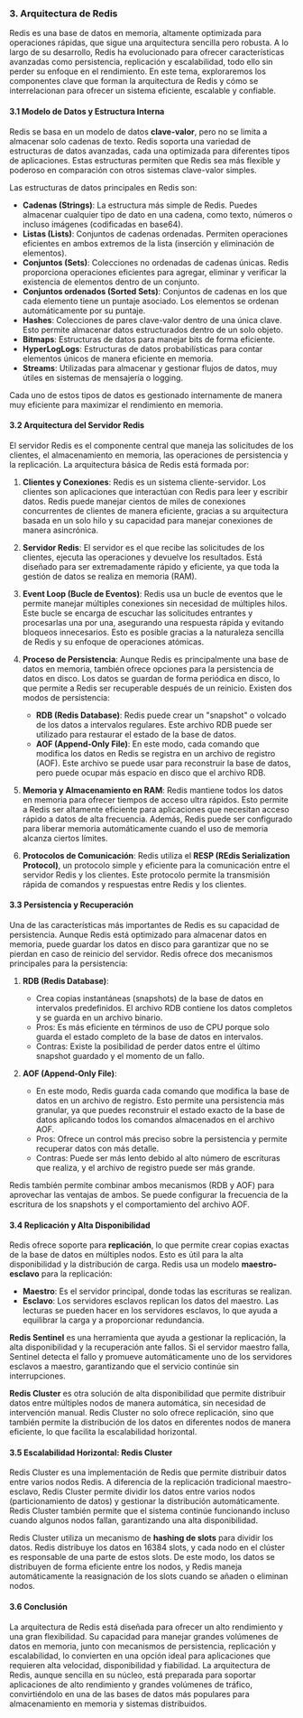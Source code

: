 ### **3. Arquitectura de Redis**

Redis es una base de datos en memoria, altamente optimizada para operaciones rápidas, que sigue una arquitectura sencilla pero robusta. A lo largo de su desarrollo, Redis ha evolucionado para ofrecer características avanzadas como persistencia, replicación y escalabilidad, todo ello sin perder su enfoque en el rendimiento. En este tema, exploraremos los componentes clave que forman la arquitectura de Redis y cómo se interrelacionan para ofrecer un sistema eficiente, escalable y confiable.

#### **3.1 Modelo de Datos y Estructura Interna**

Redis se basa en un modelo de datos **clave-valor**, pero no se limita a almacenar solo cadenas de texto. Redis soporta una variedad de estructuras de datos avanzadas, cada una optimizada para diferentes tipos de aplicaciones. Estas estructuras permiten que Redis sea más flexible y poderoso en comparación con otros sistemas clave-valor simples.

Las estructuras de datos principales en Redis son:

- **Cadenas (Strings)**: La estructura más simple de Redis. Puedes almacenar cualquier tipo de dato en una cadena, como texto, números o incluso imágenes (codificadas en base64).
- **Listas (Lists)**: Conjuntos de cadenas ordenadas. Permiten operaciones eficientes en ambos extremos de la lista (inserción y eliminación de elementos).
- **Conjuntos (Sets)**: Colecciones no ordenadas de cadenas únicas. Redis proporciona operaciones eficientes para agregar, eliminar y verificar la existencia de elementos dentro de un conjunto.
- **Conjuntos ordenados (Sorted Sets)**: Conjuntos de cadenas en los que cada elemento tiene un puntaje asociado. Los elementos se ordenan automáticamente por su puntaje.
- **Hashes**: Colecciones de pares clave-valor dentro de una única clave. Esto permite almacenar datos estructurados dentro de un solo objeto.
- **Bitmaps**: Estructuras de datos para manejar bits de forma eficiente.
- **HyperLogLogs**: Estructuras de datos probabilísticas para contar elementos únicos de manera eficiente en memoria.
- **Streams**: Utilizadas para almacenar y gestionar flujos de datos, muy útiles en sistemas de mensajería o logging.

Cada uno de estos tipos de datos es gestionado internamente de manera muy eficiente para maximizar el rendimiento en memoria.

#### **3.2 Arquitectura del Servidor Redis**

El servidor Redis es el componente central que maneja las solicitudes de los clientes, el almacenamiento en memoria, las operaciones de persistencia y la replicación. La arquitectura básica de Redis está formada por:

1. **Clientes y Conexiones**: Redis es un sistema cliente-servidor. Los clientes son aplicaciones que interactúan con Redis para leer y escribir datos. Redis puede manejar cientos de miles de conexiones concurrentes de clientes de manera eficiente, gracias a su arquitectura basada en un solo hilo y su capacidad para manejar conexiones de manera asincrónica.

2. **Servidor Redis**: El servidor es el que recibe las solicitudes de los clientes, ejecuta las operaciones y devuelve los resultados. Está diseñado para ser extremadamente rápido y eficiente, ya que toda la gestión de datos se realiza en memoria (RAM).

3. **Event Loop (Bucle de Eventos)**: Redis usa un bucle de eventos que le permite manejar múltiples conexiones sin necesidad de múltiples hilos. Este bucle se encarga de escuchar las solicitudes entrantes y procesarlas una por una, asegurando una respuesta rápida y evitando bloqueos innecesarios. Esto es posible gracias a la naturaleza sencilla de Redis y su enfoque de operaciones atómicas.

4. **Proceso de Persistencia**: Aunque Redis es principalmente una base de datos en memoria, también ofrece opciones para la persistencia de datos en disco. Los datos se guardan de forma periódica en disco, lo que permite a Redis ser recuperable después de un reinicio. Existen dos modos de persistencia:
   - **RDB (Redis Database)**: Redis puede crear un "snapshot" o volcado de los datos a intervalos regulares. Este archivo RDB puede ser utilizado para restaurar el estado de la base de datos.
   - **AOF (Append-Only File)**: En este modo, cada comando que modifica los datos en Redis se registra en un archivo de registro (AOF). Este archivo se puede usar para reconstruir la base de datos, pero puede ocupar más espacio en disco que el archivo RDB.

5. **Memoria y Almacenamiento en RAM**: Redis mantiene todos los datos en memoria para ofrecer tiempos de acceso ultra rápidos. Esto permite a Redis ser altamente eficiente para aplicaciones que necesitan acceso rápido a datos de alta frecuencia. Además, Redis puede ser configurado para liberar memoria automáticamente cuando el uso de memoria alcanza ciertos límites.

6. **Protocolos de Comunicación**: Redis utiliza el **RESP (REdis Serialization Protocol)**, un protocolo simple y eficiente para la comunicación entre el servidor Redis y los clientes. Este protocolo permite la transmisión rápida de comandos y respuestas entre Redis y los clientes.

#### **3.3 Persistencia y Recuperación**

Una de las características más importantes de Redis es su capacidad de persistencia. Aunque Redis está optimizado para almacenar datos en memoria, puede guardar los datos en disco para garantizar que no se pierdan en caso de reinicio del servidor. Redis ofrece dos mecanismos principales para la persistencia:

1. **RDB (Redis Database)**: 
   - Crea copias instantáneas (snapshots) de la base de datos en intervalos predefinidos. El archivo RDB contiene los datos completos y se guarda en un archivo binario. 
   - Pros: Es más eficiente en términos de uso de CPU porque solo guarda el estado completo de la base de datos en intervalos.
   - Contras: Existe la posibilidad de perder datos entre el último snapshot guardado y el momento de un fallo.

2. **AOF (Append-Only File)**: 
   - En este modo, Redis guarda cada comando que modifica la base de datos en un archivo de registro. Esto permite una persistencia más granular, ya que puedes reconstruir el estado exacto de la base de datos aplicando todos los comandos almacenados en el archivo AOF.
   - Pros: Ofrece un control más preciso sobre la persistencia y permite recuperar datos con más detalle.
   - Contras: Puede ser más lento debido al alto número de escrituras que realiza, y el archivo de registro puede ser más grande.

Redis también permite combinar ambos mecanismos (RDB y AOF) para aprovechar las ventajas de ambos. Se puede configurar la frecuencia de la escritura de los snapshots y el comportamiento del archivo AOF.

#### **3.4 Replicación y Alta Disponibilidad**

Redis ofrece soporte para **replicación**, lo que permite crear copias exactas de la base de datos en múltiples nodos. Esto es útil para la alta disponibilidad y la distribución de carga. Redis usa un modelo **maestro-esclavo** para la replicación:

- **Maestro**: Es el servidor principal, donde todas las escrituras se realizan.
- **Esclavo**: Los servidores esclavos replican los datos del maestro. Las lecturas se pueden hacer en los servidores esclavos, lo que ayuda a equilibrar la carga y a proporcionar redundancia.

**Redis Sentinel** es una herramienta que ayuda a gestionar la replicación, la alta disponibilidad y la recuperación ante fallos. Si el servidor maestro falla, Sentinel detecta el fallo y promueve automáticamente uno de los servidores esclavos a maestro, garantizando que el servicio continúe sin interrupciones.

**Redis Cluster** es otra solución de alta disponibilidad que permite distribuir datos entre múltiples nodos de manera automática, sin necesidad de intervención manual. Redis Cluster no solo ofrece replicación, sino que también permite la distribución de los datos en diferentes nodos de manera eficiente, lo que facilita la escalabilidad horizontal.

#### **3.5 Escalabilidad Horizontal: Redis Cluster**

Redis Cluster es una implementación de Redis que permite distribuir datos entre varios nodos Redis. A diferencia de la replicación tradicional maestro-esclavo, Redis Cluster permite dividir los datos entre varios nodos (particionamiento de datos) y gestionar la distribución automáticamente. Redis Cluster también permite que el sistema continúe funcionando incluso cuando algunos nodos fallan, garantizando una alta disponibilidad.

Redis Cluster utiliza un mecanismo de **hashing de slots** para dividir los datos. Redis distribuye los datos en 16384 slots, y cada nodo en el clúster es responsable de una parte de estos slots. De este modo, los datos se distribuyen de forma eficiente entre los nodos, y Redis maneja automáticamente la reasignación de los slots cuando se añaden o eliminan nodos.

#### **3.6 Conclusión**

La arquitectura de Redis está diseñada para ofrecer un alto rendimiento y una gran flexibilidad. Su capacidad para manejar grandes volúmenes de datos en memoria, junto con mecanismos de persistencia, replicación y escalabilidad, lo convierten en una opción ideal para aplicaciones que requieren alta velocidad, disponibilidad y fiabilidad. La arquitectura de Redis, aunque sencilla en su núcleo, está preparada para soportar aplicaciones de alto rendimiento y grandes volúmenes de tráfico, convirtiéndolo en una de las bases de datos más populares para almacenamiento en memoria y sistemas distribuidos.
